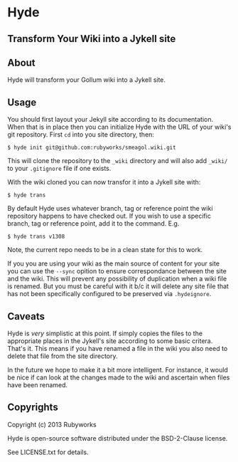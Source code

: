 # Hyde

## Transform Your Wiki into a Jykell site


## About

Hyde will transform your Gollum wiki into a Jykell site.


## Usage

You should first layout your Jekyll site according to its documentation.
When that is in place then you can initialize Hyde with the URL of
your wiki's git repository. First `cd` into you site directory, then:

    $ hyde init git@github.com:rubyworks/smeagol.wiki.git

This will clone the repository to the `_wiki` directory and will
also add `_wiki/` to your `.gitignore` file if one exists.

With the wiki cloned you can now transfor it into a Jykell site with:

    $ hyde trans

By default Hyde uses whatever branch, tag or reference point the wiki
repository happens to have checked out. If you wish to use a specific
branch, tag or reference point, add it to the command. E.g.

    $ hyde trans v1308

Note, the current repo needs to be in a clean state for this to work.

If you you are using your wiki as the main source of content for your
site you can use the `--sync` opition to ensure correspondance between
the site and the wiki. This will prevent any possibility of duplication
when a wiki file is renamed. But you must be careful with it b/c it
will delete any site file that has not been specifically configured to
be preserved via `.hydeignore`.


## Caveats

Hyde is *very* simplistic at this point. If simply copies the files
to the appropriate places in the Jykell's site according to some basic
critera. That's it. This means if you have renamed a file in the wiki
you also need to delete that file from the site directory.

In the future we hope to make it a bit more intelligent. For instance, 
it would be nice if can look at the changes made to the wiki and ascertain
when files have been renamed.


## Copyrights

Copyright (c) 2013 Rubyworks

Hyde is open-source software distributed under the BSD-2-Clause license.

See LICENSE.txt for details.





